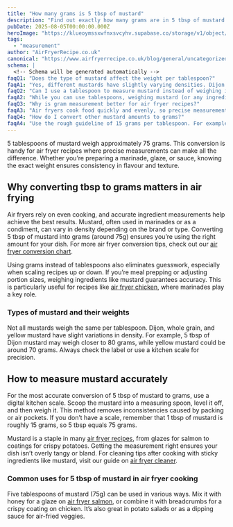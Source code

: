 ```yaml
---
title: "How many grams is 5 tbsp of mustard"
description: "Find out exactly how many grams are in 5 tbsp of mustard with our simple conversion guide. Perfect for air fryer recipes!"
pubDate: 2025-08-05T00:00:00.000Z
heroImage: "https://klueoymssxwfnxsvcyhv.supabase.co/storage/v1/object/public/Shmucket/how-many-grams-is-5-tbsp-of-mustard.webp"
tags:
  - "measurement"
author: "AirFryerRecipe.co.uk"
canonical: "https://www.airfryerrecipe.co.uk/blog/general/uncategorized/how-many-grams-is-5-tbsp-of-mustard"
schema: |
  <!-- Schema will be generated automatically -->
faqQ1: "Does the type of mustard affect the weight per tablespoon?"
faqA1: "Yes, different mustards have slightly varying densities. Dijon mustard is thicker and may weigh closer to 16 grams per tablespoon, while yellow mustard is lighter at around 14 grams. Always weigh for precision if the recipe requires exact measurements."
faqQ2: "Can I use a tablespoon to measure mustard instead of weighing it?"
faqA2: "While you can use tablespoons, weighing mustard (or any ingredient) is more accurate for air fryer recipes. A tablespoon can hold varying amounts depending on how it’s scooped, but 5 tbsp generally equals about 75 grams of mustard."
faqQ3: "Why is gram measurement better for air fryer recipes?"
faqA3: "Air fryers cook food quickly and evenly, so precise measurements prevent over- or under-seasoning. Grams provide consistency, especially when scaling recipes or using sticky ingredients like mustard that can clump in tablespoons."
faqQ4: "How do I convert other mustard amounts to grams?"
faqA4: "Use the rough guideline of 15 grams per tablespoon. For example, 3 tbsp would be 45 grams, and 10 tbsp would be 150 grams. For larger quantities, a kitchen scale is the most reliable tool."
---
```

<p>5 tablespoons of mustard weigh approximately 75 grams. This conversion is handy for air fryer recipes where precise measurements can make all the difference. Whether you’re preparing a marinade, glaze, or sauce, knowing the exact weight ensures consistency in flavour and texture.</p>  

<h2>Why converting tbsp to grams matters in air frying</h2>  
<p>Air fryers rely on even cooking, and accurate ingredient measurements help achieve the best results. Mustard, often used in marinades or as a condiment, can vary in density depending on the brand or type. Converting 5 tbsp of mustard into grams (around 75g) ensures you’re using the right amount for your dish. For more air fryer conversion tips, check out our <a href=https://www.airfryerrecipe.co.uk/air-fryer-conversion-chart>air fryer conversion chart</a>.</p>  

<p>Using grams instead of tablespoons also eliminates guesswork, especially when scaling recipes up or down. If you’re meal prepping or adjusting portion sizes, weighing ingredients like mustard guarantees accuracy. This is particularly useful for recipes like <a href=https://www.airfryerrecipe.co.uk/recipe-category/chicken>air fryer chicken</a>, where marinades play a key role.</p>  

<h3>Types of mustard and their weights</h3>  
<p>Not all mustards weigh the same per tablespoon. Dijon, whole grain, and yellow mustard have slight variations in density. For example, 5 tbsp of Dijon mustard may weigh closer to 80 grams, while yellow mustard could be around 70 grams. Always check the label or use a kitchen scale for precision.</p>  

<h2>How to measure mustard accurately</h2>  
<p>For the most accurate conversion of 5 tbsp of mustard to grams, use a digital kitchen scale. Scoop the mustard into a measuring spoon, level it off, and then weigh it. This method removes inconsistencies caused by packing or air pockets. If you don’t have a scale, remember that 1 tbsp of mustard is roughly 15 grams, so 5 tbsp equals 75 grams.</p>  

<p>Mustard is a staple in many <a href=https://www.airfryerrecipe.co.uk/recipes>air fryer recipes</a>, from glazes for salmon to coatings for crispy potatoes. Getting the measurement right ensures your dish isn’t overly tangy or bland. For cleaning tips after cooking with sticky ingredients like mustard, visit our guide on <a href=https://www.airfryerrecipe.co.uk/air-fryer-cleaner>air fryer cleaner</a>.</p>  

<h3>Common uses for 5 tbsp of mustard in air fryer cooking</h3>  
<p>Five tablespoons of mustard (75g) can be used in various ways. Mix it with honey for a glaze on <a href=https://www.airfryerrecipe.co.uk/recipe-category/salmon>air fryer salmon</a>, or combine it with breadcrumbs for a crispy coating on chicken. It’s also great in potato salads or as a dipping sauce for air-fried veggies.</p>
